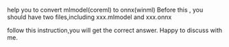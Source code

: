 help you to convert mlmodel(coreml) to onnx(winml)
Before this , you should have two files,including xxx.mlmodel and xxx.onnx

follow this instruction,you will get the correct answer.
Happy to discuss with me.
